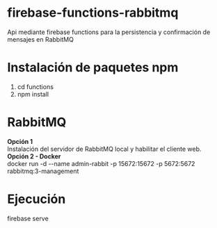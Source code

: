 # firebase-functions-rabbitmq
Api mediante firebase functions para la persistencia y confirmación de mensajes en RabbitMQ

# Instalación de paquetes npm
1. cd functions
2. npm install

# RabbitMQ
<strong> Opción 1 </strong> <br>
Instalación del servidor de RabbitMQ local y habilitar el cliente web.
<br>
<strong> Opción 2 - Docker </strong> <br>
docker run -d --name admin-rabbit -p 15672:15672 -p 5672:5672 rabbitmq:3-management

# Ejecución

firebase serve





